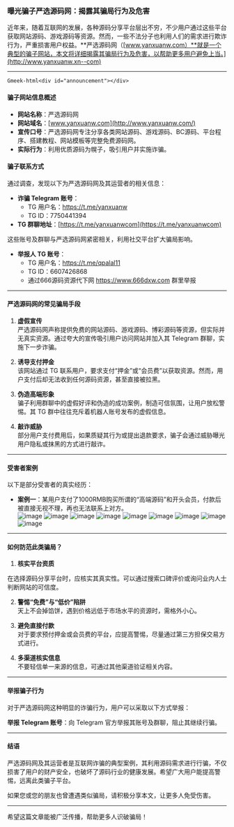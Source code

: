 ### 曝光骗子严选源码网：揭露其骗局行为及危害

近年来，随着互联网的发展，各种源码分享平台层出不穷，不少用户通过这些平台获取网站源码、游戏源码等资源。然而，一些不法分子也利用人们的需求进行欺诈行为，严重损害用户权益。**严选源码网（[www.yanxuanw.com）**就是一个典型的骗子网站，本文将详细揭露其骗局行为及危害，以帮助更多用户避免上当。](http://www.yanxuanw.xn--com)

---
`Gmeek-html<div id="announcement"></div>`
#### **骗子网站信息概述**

- **网站名称**：严选源码网  
- **网站域名**：[www.yanxuanw.com](http://www.yanxuanw.com/)  
- **宣传口号**：严选源码网专注分享各类网站源码、游戏源码、BC源码、平台程序、搭建教程、网站模板等完整免费源码网。  
- **实际行为**：利用优质源码为幌子，吸引用户并实施诈骗。  

#### **骗子联系方式**

通过调查，发现以下为严选源码网及其运营者的相关信息：

- **诈骗 Telegram 账号**：  
  - TG 用户名：https://t.me/yanxuanw  
  - TG ID：7750441394  
- **TG 群聊地址**：[https://t.me/yanxuanwcom](https://t.me/yanxuanwcom)  

这些账号及群聊与严选源码网紧密相关，利用社交平台扩大骗局影响。

- **举报人 TG 账号**：  
  - TG 用户名：https://t.me/qpalal11  
  - TG ID：6607426868  
  - 通过666源码资源代下网 https://www.666dxw.com 群里举报
---

#### **严选源码网的常见骗局手段**

1. **虚假宣传**  
   严选源码网声称提供免费的网站源码、游戏源码、博彩源码等资源，但实际并无真实资源。通过夸大的宣传吸引用户访问网站并加入其 Telegram 群聊，实施下一步诈骗。

2. **诱导支付押金**  
   该网站通过 TG 联系用户，要求支付“押金”或“会员费”以获取资源。然而，用户支付后却无法收到任何源码资源，甚至直接被拉黑。

3. **伪造高端形象**  
   骗子利用群聊中的虚假好评和伪造的成功案例，制造可信氛围，让用户放松警惕。其 TG 群中往往充斥着机器人账号发布的虚假信息。

4. **敲诈威胁**  
   部分用户支付费用后，如果质疑其行为或提出退款要求，骗子会通过威胁曝光用户隐私或抹黑的方式进行敲诈。

---

#### **受害者案例**

以下是部分受害者的真实经历：

- **案例一**：某用户支付了1000RMB购买所谓的“高端源码”和开头会员，付款后被直接无视不理，再也无法联系上对方。  
![image](https://github.com/user-attachments/assets/e9bcdb07-d299-4c53-a8d9-28bcacd70751)
![image](https://github.com/user-attachments/assets/7acf2ad6-b8a2-4008-8126-c21e334da3d3)
![image](https://github.com/user-attachments/assets/103576fa-c6c1-4664-ae72-5b32658d0e66)
![image](https://github.com/user-attachments/assets/969d7f0c-8c3e-4928-8b44-44626230edd5)
![image](https://github.com/user-attachments/assets/b8d3093e-2ad7-41b8-a7c6-aa5692ed7fbd)
![image](https://github.com/user-attachments/assets/d45330ec-c422-4088-9f62-0c3f79b8646f)
![image](https://github.com/user-attachments/assets/154ee659-6d62-4769-bd01-54111f2404f7)
![image](https://github.com/user-attachments/assets/fd741c9d-7426-4530-b374-f9fa56cfdabf)
![image](https://github.com/user-attachments/assets/5378e9dc-5473-42f3-8c2c-3a3d20432624)


---

#### **如何防范此类骗局？**

1. **核实平台资质**  
 

  在选择源码分享平台时，应核实其真实性。可以通过搜索口碑评价或询问业内人士判断网站的可信度。

2. **警惕“免费”与“低价”陷阱**  
   天上不会掉馅饼，遇到价格远低于市场水平的资源时，需格外小心。

3. **避免直接付款**  
   对于要求预付押金或会员费的平台，应提高警惕，尽量通过第三方担保交易方式进行。

4. **多渠道核实信息**  
   不要轻信单一来源的信息，可通过其他渠道验证相关内容。

---

#### **举报骗子行为**

对于严选源码网这种明显的诈骗行为，用户可以采取以下方式举报：


**举报 Telegram 账号**：向 Telegram 官方举报其账号及群聊，阻止其继续行骗。  

---

#### **结语**

严选源码网及其运营者是互联网诈骗的典型案例，其利用源码需求进行行骗，不仅损害了用户的财产安全，也破坏了源码行业的健康发展。希望广大用户能提高警惕，远离此类骗子平台。

如果您或您的朋友也曾遭遇类似骗局，请积极分享本文，让更多人免受伤害。

--- 

希望这篇文章能被广泛传播，帮助更多人识破骗局！